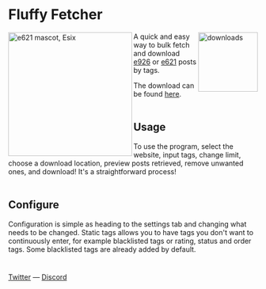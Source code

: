 # Fluffy Fetcher

[<img src="https://img.shields.io/github/downloads/DSTitan/Fluffy-Fetcher/total?color=004996&label=Download&style=for-the-badge" width="120" align="right" alt="downloads">](https://github.com/DSTitan/Fluffy-Fetcher/releases)

[<img src="https://media.discordapp.net/attachments/845764947928416297/1094852312838721546/Icon.png" width="250" align="left" alt="e621 mascot, Esix">](https://github.com/DSTitan/Fluffy-Fetcher/releases)

A quick and easy way to bulk fetch and download [e926](https://e926.net) or [e621](https://e621.net) posts by tags.

The download can be found [here](https://github.com/DSTitan/Fluffy-Fetcher/releases). <br/><br/>

## Usage

To use the program, select the website, input tags, change limit, choose a download location, preview posts retrieved, remove unwanted ones, and download! It's a straightforward process! <br/><br/>

## Configure

Configuration is simple as heading to the settings tab and changing what needs to be changed. Static tags allows you to have tags you don't want to continuously enter, for example blacklisted tags or rating, status and order tags. Some blacklisted tags are already added by default.

#

[Twitter](https://twitter.com/intent/follow?original_referer=https%3A%2F%2Fgithub.com%2Fdeathstormtitan&screen_name=deathstormtitan) — [Discord](https://discord.com/invite/j5pkCEff8P)
